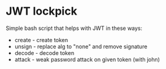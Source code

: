 # JWT lockpick

Simple bash script that helps with JWT in these ways:
* create - create token
* unsign - replace alg to "none" and remove signature
* decode - decode token
* attack - weak password attack on given token (with john)
